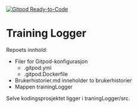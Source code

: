 [![Gitpod Ready-to-Code](https://img.shields.io/badge/Gitpod-Ready--to--Code-blue?logo=gitpod)](https://gitpod.idi.ntnu.no/#https://gitlab.stud.idi.ntnu.no/it1901/groups-2020/gr2001/gr2001.git) 

# Training Logger

Repoets innhold:

- Filer for Gitpod-konfigurasjon
    - .gitpod.yml
    - .gitpod.Dockerfile
- Brukerhistorier.md inneholder to brukerhistorier
- Mappen trainingLogger

Selve kodingsprosjektet ligger i traningLogger/src.